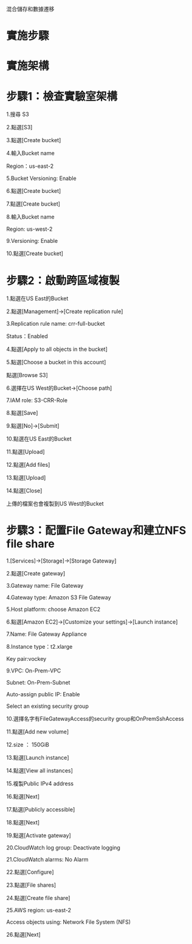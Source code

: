混合儲存和數據遷移

# 實施步驟

# 實施架構

# 步驟1：檢查實驗室架構

1.搜尋 S3

2.點選[S3]

3.點選[Create bucket]

4.輸入Bucket name

Region：us-east-2

5.Bucket Versioning: Enable

6.點選[Create bucket]

7.點選[Create bucket]

8.輸入Bucket name

Region: us-west-2

9.Versioning: Enable

10.點選[Create bucket]

# 步驟2：啟動跨區域複製

1.點選在US East的Bucket

2.點選[Management]->[Create replication rule]

3.Replication rule name: crr-full-bucket

Status：Enabled

4.點選[Apply to all objects in the bucket]

5.點選[Choose a bucket in this account]

點選[Browse S3]

6.選擇在US West的Bucket->[Choose path]

7.IAM role: S3-CRR-Role 

8.點選[Save]

9.點選[No]->[Submit]

10.點選在US East的Bucket

11.點選[Upload]

12.點選[Add files]

13.點選[Upload]

14.點選[Close]

上傳的檔案也會複製到US West的Bucket

# 步驟3：配置File Gateway和建立NFS file share


1.[Services]->[Storage]->[Storage Gateway]

2.點選[Create gateway]

3.Gateway name: File Gateway

4.Gateway type: Amazon S3 File Gateway

5.Host platform: choose Amazon EC2

6.點選[Amazon EC2]->[Customize your settings]->[Launch instance]

7.Name: File Gateway Appliance

8.Instance type：t2.xlarge

Key pair:vockey

9.VPC: On-Prem-VPC

Subnet: On-Prem-Subnet

Auto-assign public IP: Enable

Select an existing security group

10.選擇名字有FileGatewayAccess的security group和OnPremSshAccess

11.點選[Add new volume]

12.size ： 150GiB

13.點選[Launch instance]

14.點選[View all instances]

15.複製Public IPv4 address

16.點選[Next]

17.點選[Publicly accessible]

18.點選[Next]

19.點選[Activate gateway]

20.CloudWatch log group: Deactivate logging

21.CloudWatch alarms: No Alarm

22.點選[Configure]

23.點選[File shares]

24.點選[Create file share]

25.AWS region: us-east-2

Access objects using: Network File System (NFS)

26.點選[Next]

